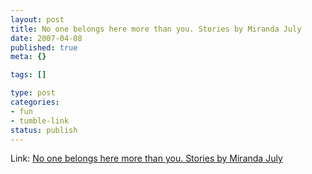 ```yaml
--- 
layout: post
title: No one belongs here more than you. Stories by Miranda July
date: 2007-04-08
published: true
meta: {}

tags: []

type: post
categories: 
- fun
- tumble-link
status: publish
---
```

Link: [No one belongs here more than you. Stories by Miranda July](http://noonebelongsheremorethanyou.com/)
